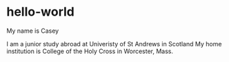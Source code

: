 # hello-world
My name is Casey

I am a junior study abroad at Univeristy of St Andrews in Scotland
My home institution is College of the Holy Cross in Worcester, Mass. 
